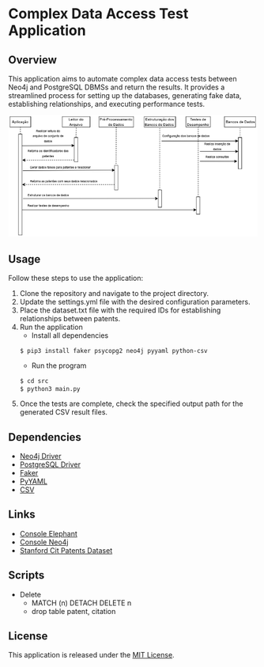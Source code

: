 # Complex Data Access Test Application

## Overview
This application aims to automate complex data access tests between Neo4j and PostgreSQL DBMSs and return the results. It provides a streamlined process for setting up the databases, generating fake data, establishing relationships, and executing performance tests.

<img src="https://github.com/JoaoVictorfss/UFU.TCC2.ComplexDataAccess/blob/master/docs/digrama_sequencial.png">

## Usage
Follow these steps to use the application:

1. Clone the repository and navigate to the project directory.
2. Update the settings.yml file with the desired configuration parameters.
3. Place the dataset.txt file with the required IDs for establishing relationships between patents.
4. Run the application
   - Install all dependencies
    ```
    $ pip3 install faker psycopg2 neo4j pyyaml python-csv
    ```
   - Run the program
    ```
    $ cd src
    $ python3 main.py
    ```
5. Once the tests are complete, check the specified output path for the generated CSV result files.

## Dependencies
- [Neo4j Driver](https://neo4j.com/docs/api/python-driver/current/)
- [PostgreSQL Driver](https://www.psycopg.org/)
- [Faker](https://pypi.org/project/Faker/)
- [PyYAML](https://pypi.org/project/PyYAML/)
- [CSV](https://docs.python.org/3/library/csv.html)

## Links
 - [Console Elephant](https://api.elephantsql.com/console/10e20769-a11f-44b8-9721-a8304dcca3eb/details)
 - [Console Neo4j](https://workspace-preview.neo4j.io/workspace/query)
 - [Stanford Cit Patents Dataset](https://snap.stanford.edu/data/cit-Patents.html)

## Scripts
 - Delete
    - MATCH (n) DETACH DELETE n
    - drop table patent, citation

## License
This application is released under the [MIT License](LICENSE).
